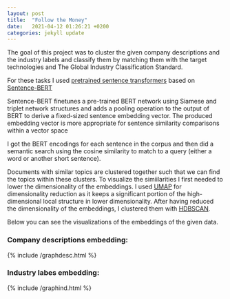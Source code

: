 ```yaml
---
layout: post
title:  "Follow the Money"
date:   2021-04-12 01:26:21 +0200
categories: jekyll update
---
```

The goal of this project was to cluster the given company descriptions and the industry labels and classify them by matching them with the target technologies and The Global Industry Classification Standard.

For these tasks I used [pretrained sentence transformers](https://www.sbert.net/index.html) based on [Sentence-BERT](https://arxiv.org/pdf/1908.10084.pdf)

Sentence-BERT finetunes a pre-trained BERT network using Siamese and triplet network structures and adds a pooling operation to the output of BERT to derive a fixed-sized sentence embedding vector. The produced embedding vector is more appropriate for sentence similarity comparisons within a vector space

I got the BERT encodings for each sentence in the corpus and then did a semantic search using the cosine similarity to match to a query (either a word or another short sentence).

Documents with similar topics are clustered together such that we can find the topics within these clusters. To visualize the simiilarities I first needed to lower the dimensionality of the embeddings. I used [UMAP](https://umap-learn.readthedocs.io/en/latest/index.html) for dimensionality reduction as it keeps a significant portion of the high-dimensional local structure in lower dimensionality. After having reduced the dimensionality of the embeddings, I  clustered them  with [HDBSCAN](https://hdbscan.readthedocs.io/en/latest/index.html).

Below you can see the visualizations of the embeddings of the given data.

### Company descriptions embedding:

{% include /graphdesc.html %}

### Industry labes embedding:

{% include /graphind.html %}



